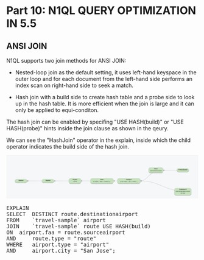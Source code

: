 # Part 10: N1QL QUERY OPTIMIZATION IN 5.5
  
## ANSI JOIN

N1QL supports two join methods for ANSI JOIN:

- Nested-loop join as the default setting, it uses left-hand keyspace in the outer loop and for each document from the left-hand side performs an index scan on right-hand side to seek a match.

- Hash join with a build side to create hash table and a probe side to look up in the hash table. It is more efficient when the join is large and it can only be applied to equi-conditon.

The hash join can be enabled by specifing "USE HASH(build)" or "USE HASH(probe)" hints inside the join clause as shown in the qeury.


We can see the "HashJoin" operator in the explain, inside which the child operator indicates the build side of the hash join.

![Plan Visualization](./ansi_join.png)



<pre id="example">
EXPLAIN 
SELECT	DISTINCT route.destinationairport
FROM    `travel-sample` airport
JOIN 	`travel-sample` route USE HASH(build)
ON 	airport.faa = route.sourceairport
AND 	route.type = "route"
WHERE   airport.type = "airport"
AND 	airport.city = "San Jose";
</pre>



